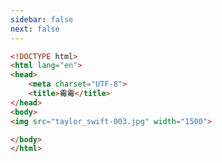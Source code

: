 ```yaml
---
sidebar: false
next: false
---
```

<BlogInfo/>






```html
<!DOCTYPE html>
<html lang="en">
<head>
    <meta charset="UTF-8">
    <title>霉霉</title>
</head>
<body>
<img src="taylor_swift-003.jpg" width="1500">

</body>
</html>
```






<ActionBox />
        
<style>#top-box {margin-top:0.5rem!important;}</style>